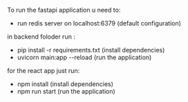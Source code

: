 To run the fastapi application u need to:
- run redis server on localhost:6379 (default configuration)

in backend foloder run :
- pip install -r requirements.txt  (install dependencies)
-  uvicorn main:app --reload (run the application)


for the react app just run: 
-  npm install (install dependencies)
-  npm run start (run the application)

